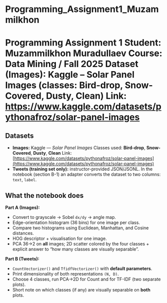 # Programming_Assignment1_Muzammilkhon
 # Programming Assignment 1  **Student:** Muzammilkhon Muradullaev   **Course:** Data Mining / Fall 2025   **Dataset (Images):** Kaggle – Solar Panel Images (classes: Bird-drop, Snow-Covered, Dusty, Clean)   **Link:** https://www.kaggle.com/datasets/pythonafroz/solar-panel-images



## Datasets

* **Images:** Kaggle — *Solar Panel Images*
  Classes used: **Bird-drop**, **Snow-Covered**, **Dusty**, **Clean**
  Link: [https://www.kaggle.com/datasets/pythonafroz/solar-panel-images](https://www.kaggle.com/datasets/pythonafroz/solar-panel-images)
* **Tweets (training set only):** instructor-provided JSON/JSONL.
  In the notebook (section B-1) an adapter converts the dataset to two columns: `text`, `label`.

## What the notebook does

**Part A (Images):**

* Convert to grayscale → Sobel `dx/dy` → angle map.
* Edge-orientation histogram (36 bins) for one image per class.
* Compare two histograms using Euclidean, Manhattan, and Cosine distances.
* HOG descriptor + visualisation for one image.
* PCA 36→2 on **all** images; 2D scatter colored by the four classes + explicit answer to “how many classes are visually separable”.

**Part B (Tweets):**

* `CountVectorizer()` and `TfidfVectorizer()` with **default parameters**.
* Print dimensionality of both representations `(N, D)`.
* Choose 4 classes, run PCA→2D for Count and for TF-IDF (two separate plots).
* Short note on which classes (if any) are visually separable on **both** plots.
